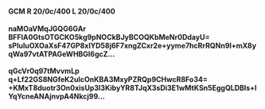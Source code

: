 #### GCM R 20/0c/400 L 20/0c/400
**naMOaVMqJGQG6GAr**<br/>**BFFlA0GtsOTGCKO5kg9pNOCkBJyBCOQKbMeNr0DdayU=**<br/>**sPluIuOXOaXsF47GP8xlYD58j6F7xngZCxr2e+yyme7hcRrRQNn9l+mX8yqWa97vtATPAGeWHBGI6gcZ...**<br/><br/>
**qGcVr0q97tMvvmLp**<br/>**q+Lf22GS8NGfeK2ulcOnKBA3MxyPZRQp9CHwcR8Fo34=**<br/>**+KMxT8duotr3On0xisUp3l3KibyYR8TJqX3sDi3E1wMtKSn5EggQLDBIs+IYqYcneANAjnvpA4Nkcj99...**